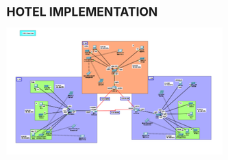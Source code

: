 # HOTEL IMPLEMENTATION
<img src="https://github.com/reisoglusoftware/Networking-Projects/blob/main/CISCO%20Grand%20Hotel/Cisco%20Grand%20Hotel.png">
